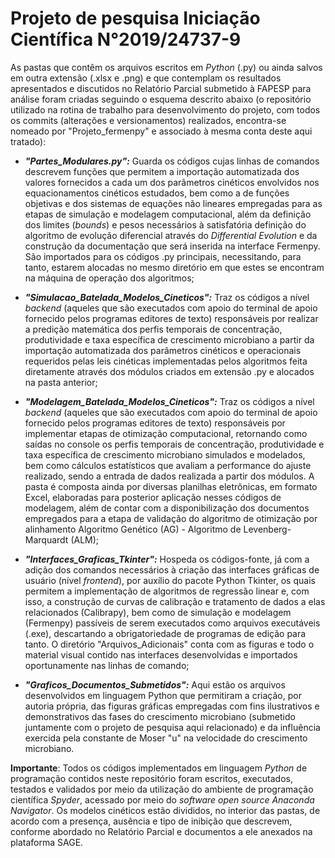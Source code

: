 # Projeto de pesquisa Iniciação Científica N°2019/24737-9
As pastas que contêm os arquivos escritos em _Python_ (.py) ou ainda salvos em outra extensão (.xlsx e .png) e que contemplam os resultados apresentados e discutidos no Relatório Parcial submetido à FAPESP para análise foram criadas seguindo o esquema descrito abaixo (o repositório utilizado na rotina de trabalho para desenvolvimento do projeto, com todos os commits (alterações e versionamentos) realizados, encontra-se nomeado por "Projeto_fermenpy" e associado à mesma conta deste aqui tratado):

- ___"Partes_Modulares.py":___ Guarda os códigos cujas linhas de comandos descrevem funções que permitem a importação automatizada dos valores fornecidos a cada um dos parâmetros cinéticos envolvidos  nos equacionamentos cinéticos estudados, bem como a de funções objetivas e dos sistemas de equações não lineares empregadas para as etapas de simulação e modelagem computacional, além da definição dos limites (_bounds_) e pesos necessários à satisfatória definição do algoritmo de evolução diferencial através do _Differential Evolution_ e da construção da documentação que será inserida na interface Fermenpy. São importados para os códigos .py principais, necessitando, para tanto, estarem alocadas no mesmo diretório em que estes se encontram na máquina de operação dos algoritmos;

- ___"Simulacao_Batelada_Modelos_Cineticos":___ Traz os códigos a nível _backend_ (aqueles que são executados com apoio do terminal de apoio fornecido pelos programas editores de texto) responsáveis por realizar a predição matemática dos perfis temporais de concentração, produtividade e taxa específica de crescimento microbiano a partir da importação automatizada dos parâmetros cinéticos e operacionais requeridos pelas leis cinéticas implementadas pelos algoritmos feita diretamente através dos módulos criados em extensão .py e alocados na pasta anterior;

- ___"Modelagem_Batelada_Modelos_Cineticos":___ Traz os códigos a nível _backend_ (aqueles que são executados com apoio do terminal de apoio fornecido pelos programas editores de texto) responsáveis por implementar etapas de otimização computacional, retornando como saídas no console os perfis temporais de concentração, produtividade e taxa específica de crescimento microbiano simulados e modelados, bem como cálculos estatísticos que avaliam a performance do ajuste realizado, sendo a entrada de dados realizada a partir dos módulos. A pasta é composta ainda por diversas planilhas eletrônicas, em formato Excel, elaboradas para posterior aplicação nesses códigos de modelagem, além de contar com a disponibilização dos documentos empregados para a etapa de validação do algoritmo de otimização por alinhamento Algoritmo Genético (AG) - Algoritmo de Levenberg-Marquardt (ALM);

- ___"Interfaces_Graficas_Tkinter":___ Hospeda os códigos-fonte, já com a adição dos comandos necessários à criação das interfaces gráficas de usuário (nível _frontend_), por auxílio do pacote Python Tkinter, os quais permitem a implementação de algoritmos de regressão linear e, com isso, a construção de curvas de calibração e tratamento de dados a elas relacionados (Calibrapy), bem como de simulação e modelagem (Fermenpy) passíveis de serem executados como arquivos executáveis (.exe), descartando a obrigatoriedade de programas de edição para tanto. O diretório "Arquivos_Adicionais" conta com as figuras e todo o material visual contido nas interfaces desenvolvidas e importados oportunamente nas linhas de comando;

- ___"Graficos_Documentos_Submetidos":___ Aqui estão os arquivos desenvolvidos em linguagem Python que permitiram a criação, por autoria própria, das figuras gráficas empregadas com fins ilustrativos e demonstrativos das fases do crescimento microbiano (submetido juntamente com o projeto de pesquisa aqui relacionado) e da influência exercida pela constante de Moser "u" na velocidade do crescimento microbiano.

__Importante__: Todos os códigos implementados em linguagem _Python_ de programação contidos neste repositório foram escritos, executados, testados e validados por meio da utilização do ambiente de programação científica _Spyder_, acessado por meio do _software open source Anaconda Navigator_.
Os modelos cinéticos estão divididos, no interior das pastas, de acordo com a presença, ausência e tipo de inibição que descrevem, conforme abordado no Relatório Parcial e documentos a ele anexados na plataforma SAGE.

